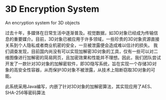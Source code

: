 # 3D Encryption System
An encryption system for 3D objects

  过去十年，多媒体在日常生活中逐渐普及。视觉数据，如3D对象已经成为传输信息的重要媒介。目前，3D对象已被应用于许多领域，一些珍贵的3D对象资源直接关系到个人隐私或者商业机密的安全，一旦被泄露便会造成难以估计的损失。
我们调查发现，目前国内尚没有可以实现加解密3D对象的工具，仅有一些可以对二维图像进行加解密的简易网页，且加密效果和性能并不理想。因此，我们团队尝试开发了一款针对3D对象的加解密软件，即3D隐写系统，旨在实现一个存储3D对象的高安全性容器，从而保护3D对象不被泄露，从技术上阻断窃取3D对象的可能。

此系统采用Java编写，内嵌了针对3D对象的加解密算法，其实现应用了AES、SHA-256等密码算法
